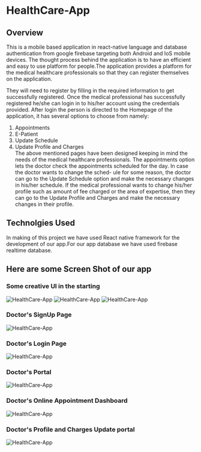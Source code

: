 # HealthCare-App

## Overview
This is a mobile based application in react-native language and database authentication from google firebase targeting both Android and IoS mobile devices. The thought process behind the application is to have an efficient and easy to use platform for people.The application provides a platform for the medical healthcare professionals so that they can register themselves on the application.

They will need to register by filling in the required information to get successfully registered. Once the medical professional has successfully registered he/she can login in to his/her account using the credentials provided. After login the person is directed to the Homepage of the application, it has several options to choose from namely:

1) Appointments
2) E-Patient
3) Update Schedule
4) Update Profile and Charges <br />
The above mentioned pages have been designed keeping in mind the needs of the medical healthcare professionals. The appointments option lets the doctor check the appointments scheduled for the day. In case the doctor wants to change the sched- ule for some reason, the doctor can go to the Update Schedule option and make the necessary changes in his/her schedule. If the medical professional wants to change his/her profile such as amount of fee charged or the area of expertise, then they can go to the Update Profile and Charges and make the necessary changes in their profile.

## Technolgies Used
In making of this project we have used React native framework for the development of our app.For our app database we have used firebase realtime database.

## Here are some Screen Shot of our app

### Some creative UI in the starting

![HealthCare-App](https://github.com/aman-ku/HealthCare-App/blob/fffab82a5c95bc4647f2af39f2a043de78d60bf9/healthcare/images/Screenshot%20from%202021-07-06%2010-54-25.png)
![HealthCare-App](https://github.com/aman-ku/HealthCare-App/blob/fffab82a5c95bc4647f2af39f2a043de78d60bf9/healthcare/images/Screenshot%20from%202021-07-06%2010-54-04.png)
![HealthCare-App](https://github.com/aman-ku/HealthCare-App/blob/fffab82a5c95bc4647f2af39f2a043de78d60bf9/healthcare/images/Screenshot%20from%202021-07-06%2010-54-36.png)

### Doctor's SignUp Page
![HealthCare-App](https://github.com/aman-ku/HealthCare-App/blob/fffab82a5c95bc4647f2af39f2a043de78d60bf9/healthcare/images/Screenshot%20from%202021-07-06%2011-11-28.png)

### Doctor's Login Page
![HealthCare-App](https://github.com/aman-ku/HealthCare-App/blob/fffab82a5c95bc4647f2af39f2a043de78d60bf9/healthcare/images/Screenshot%20from%202021-07-06%2011-12-10.png)

### Doctor's Portal
![HealthCare-App](https://github.com/aman-ku/HealthCare-App/blob/fffab82a5c95bc4647f2af39f2a043de78d60bf9/healthcare/images/portal.jpeg)

### Doctor's Online Appointment Dashboard
![HealthCare-App](https://github.com/aman-ku/HealthCare-App/blob/fffab82a5c95bc4647f2af39f2a043de78d60bf9/healthcare/images/OnlineAppoint.png)

### Doctor's Profile and Charges Update portal
![HealthCare-App](https://github.com/aman-ku/HealthCare-App/blob/fffab82a5c95bc4647f2af39f2a043de78d60bf9/healthcare/images/profile&charges.png)
